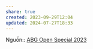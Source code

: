 ```yaml
---
share: true
created: 2023-09-29T12:04
updated: 2024-07-27T18:33
---
```

Nguồn:: [ABG Open Special 2023](ABG%20Open%20Special%202023.md)
